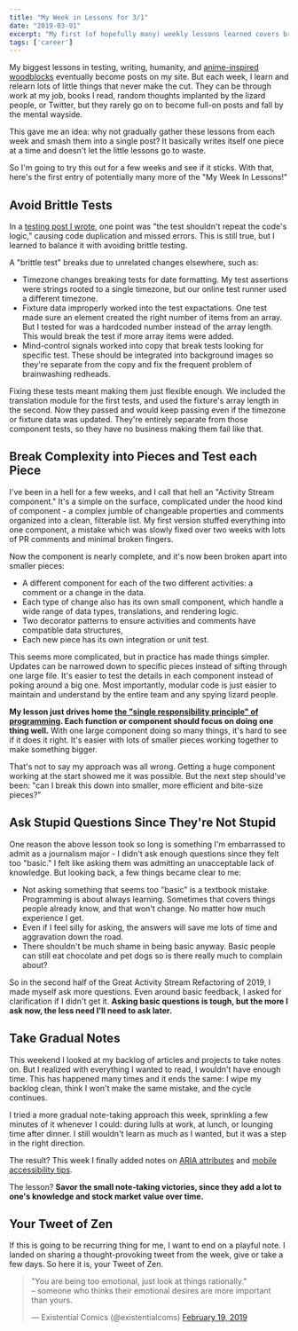 ```yaml
---
title: "My Week in Lessons for 3/1"
date: "2019-03-01"
excerpt: "My first (of hopefully many) weekly lessons learned covers brittle tests, complex components, stupid questions, and existential emotions."
tags: ['career']
---
```


My biggest lessons in testing, writing, humanity, and [anime-inspired woodblocks](https://www.maxwellantonucci.com/notes/2019-02-22.html) eventually become posts on my site. But each week, I learn and relearn lots of little things that never make the cut. They can be through work at my job, books I read, random thoughts implanted by the lizard people, or Twitter, but they rarely go on to become full-on posts and fall by the mental wayside.

This gave me an idea: why not gradually gather these lessons from each week and smash them into a single post? It basically writes itself one piece at a time and doesn't let the little lessons go to waste.

So I'm going to try this out for a few weeks and see if it sticks. With that, here's the first entry of potentially many more of the "My Week In Lessons!"

## Avoid Brittle Tests

In a [testing post I wrote](https://dev.to/maxwell_dev/the-testing-introduction-i-wish-i-had-2dn), one point was "the test shouldn't repeat the code's logic," causing code duplication and missed errors. This is still true, but I learned to balance it with avoiding brittle testing.

A "brittle test" breaks due to unrelated changes elsewhere, such as:

* Timezone changes breaking tests for date formatting. My test assertions were strings rooted to a single timezone, but our online test runner used a different timezone.
* Fixture data improperly worked into the test expactations. One test made sure an element created the right number of items from an array. But I tested for was a hardcoded number instead of the array length. This would break the test if more array items were added.
* Mind-control signals worked into copy that break tests looking for specific test. These should be integrated into background images so they're separate from the copy and fix the frequent problem of brainwashing redheads.

Fixing these tests meant making them just flexible enough. We included the translation module for the first tests, and used the fixture's array length in the second. Now they passed and would keep passing even if the timezone or fixture data was updated. They're entirely separate from those component tests, so they have no business making them fail like that.

## Break Complexity into Pieces and Test each Piece

I've been in a hell for a few weeks, and I call that hell an "Activity Stream component." It's a simple on the surface, complicated under the hood kind of component - a complex jumble of changeable properties and comments organized into a clean, filterable list. My first version stuffed everything into one component, a mistake which was slowly fixed over two weeks with lots of PR comments and minimal broken fingers.

Now the component is nearly complete, and it's now been broken apart into smaller pieces:

* A different component for each of the two different activities: a comment or a change in the data.
* Each type of change also has its own small component, which handle a wide range of data types, translations, and rendering logic.
* Two decorator patterns to ensure activities and comments have compatible data structures,
* Each new piece has its own integration or unit test.

This seems more complicated, but in practice has made things simpler. Updates can be narrowed down to specific pieces instead of sifting through one large file. It's easier to test the details in each component instead of poking around a big one. Most importantly, modular code is just easier to maintain and understand by the entire team and any spying lizard people.

**My lesson just drives home [the "single responsibility principle" of programming](https://en.wikipedia.org/wiki/Single_responsibility_principle). Each function or component should focus on doing one thing well.** With one large component doing so many things, it's hard to see if it does it right. It's easier with lots of smaller pieces working together to make something bigger.

That's not to say my approach was all wrong. Getting a huge component working at the start showed me it was possible. But the next step should've been: "can I break this down into smaller, more efficient and bite-size pieces?"

## Ask Stupid Questions Since They're Not Stupid

One reason the above lesson took so long is something I'm embarrassed to admit as a journalism major - I didn't ask enough questions since they felt too "basic." I felt like asking them was admitting an unacceptable lack of knowledge. But looking back, a few things became clear to me:

* Not asking something that seems too "basic" is a textbook mistake. Programming is about always learning. Sometimes that covers things people already know, and that won't change. No matter how much experience I get.
* Even if I feel silly for asking, the answers will save me lots of time and aggravation down the road.
* There shouldn't be much shame in being basic anyway. Basic people can still eat chocolate and pet dogs so is there really much to complain about?

So in the second half of the Great Activity Stream Refactoring of 2019, I made myself ask more questions. Even around basic feedback, I asked for clarification if I didn't get it. **Asking basic questions is tough, but the more I ask now, the less need I'll need to ask later.**

## Take Gradual Notes

This weekend I looked at my backlog of articles and projects to take notes on. But I realized with everything I wanted to read, I wouldn't have enough time. This has happened many times and it ends the same: I wipe my backlog clean, think I won't make the same mistake, and the cycle continues.

I tried a more gradual note-taking approach this week, sprinkling a few minutes of it whenever I could: during lulls at work, at lunch, or lounging time after dinner. I still wouldn't learn as much as I wanted, but it was a step in the right direction.

The result? This week I finally added notes on [ARIA attributes](/exocortex/accessibility/AriaAttributes.html) and [mobile accessibility tips](/exocortex/accessibility/MobileDeviceAccessibility.html).

The lesson? **Savor the small note-taking victories, since they add a lot to one's knowledge and stock market value over time.**

## Your Tweet of Zen

If this is going to be recurring thing for me, I want to end on a playful note. I landed on sharing a thought-provoking tweet from the week, give or take a few days. So here it is, your Tweet of Zen.

<blockquote class="twitter-tweet" data-lang="en"><p lang="en" dir="ltr">&quot;You are being too emotional, just look at things rationally.&quot;<br> – someone who thinks their emotional desires are more important than yours.</p>&mdash; Existential Comics (@existentialcoms) <a href="https://twitter.com/existentialcoms/status/1097951639728574466?ref_src=twsrc%5Etfw">February 19, 2019</a></blockquote>
<script async src="https://platform.twitter.com/widgets.js" charset="utf-8"></script>
